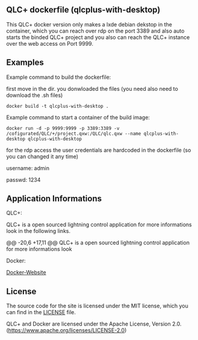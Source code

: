 ## QLC+ dockerfile (qlcplus-with-desktop)

This QLC+ docker version only makes a lxde debian dekstop in the container, which you can reach over rdp on the port 3389 and also auto starts the binded QLC+ project and you also can reach the QLC+ instance over the web access on Port 9999.

## Examples

Example command to build the dockerfile:

first move in the dir. you donwloaded the files (you need also need to download the .sh files)

```shell
docker build -t qlcplus-with-desktop .
```

Example command to start a container of the build image:

```shell
docker run -d -p 9999:9999 -p 3389:3389 -v /cofigurated/QLC/+/project.qxw:/QLC/qlc.qxw --name qlcplus-with-desktop qlcplus-with-desktop
````

for the rdp access the user credentials are hardcoded in the dockerfile (so you can changed it any time)

username: admin

passwd: 1234

## Application Informations

QLC+: 

QLC+ is a open sourced lightning control application for more informations look in the following links.

@@ -20,6 +17,11 @@ QLC+ is a open sourced lightning control application for more informations look

Docker:

[Docker-Website](https://www.docker.com/)

## License

The source code for the site is licensed under the MIT license, which you can find in
the [LICENSE](https://github.com/laustock/qlc-plus-docker/blob/main/LICENSE) file.

QLC+ and Docker are licensed under the Apache License, Version 2.0. (https://www.apache.org/licenses/LICENSE-2.0)